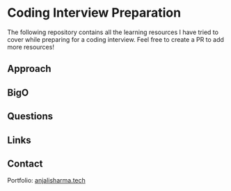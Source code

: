 # Coding Interview Preparation

The following repository contains all the learning resources I have tried to cover while preparing for a coding interview.
Feel free to create a PR to add more resources!


## Approach 

## BigO

## Questions

## Links

## Contact
Portfolio: [anjalisharma.tech](anjalisharma.tech) 
